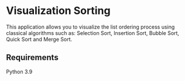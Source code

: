 # Visualization Sorting
This application allows you to visualize the list ordering process using classical algorithms such as: Selection Sort, Insertion Sort, Bubble Sort, Quick Sort and Merge Sort.

## Requirements
Python 3.9



